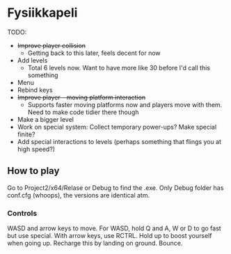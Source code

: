# Fysiikkapeli
TODO:
* ~~Improve player collision~~ 
  * Getting back to this later, feels decent for now
* Add levels
  * Total 6 levels now. Want to have more like 30 before I'd call this something
* Menu
* Rebind keys
* ~~Improve player - moving platform interaction~~
  * Supports faster moving platforms now and players move with them. Need to make code tidier there though
* Make a bigger level
* Work on special system: Collect temporary power-ups? Make special finite? 
* Add special interactions to levels (perhaps something that flings you at high speed?)

## How to play
Go to Project2/x64/Relase or Debug to find the .exe. Only Debug folder has conf.cfg (whoops), the versions are identical atm.

### Controls
WASD and arrow keys to move.
For WASD, hold Q and A, W or D to go fast but use special.
With arrow keys, use RCTRL.
Hold up to boost yourself when going up. Recharge this by landing on ground.
Bounce.
